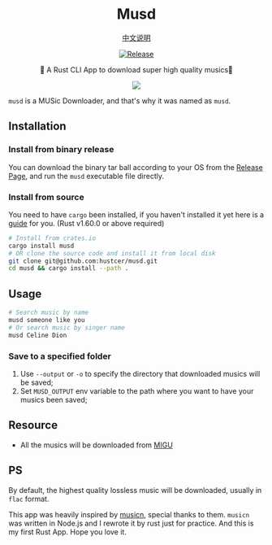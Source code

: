 <div align="center">

# Musd

[中文说明](README.zh-CN.md)

[![Release](https://github.com/hustcer/musd/actions/workflows/release.yaml/badge.svg)](https://github.com/hustcer/musd/actions/workflows/release.yaml)

🎵 A Rust CLI App to download super high quality musics🎵

![](https://img.alicdn.com/imgextra/i1/O1CN01oWvzdy1xIPUyZEyAK_!!6000000006420-1-tps-1964-878.gif)

</div>

`musd` is a MUSic Downloader, and that's why it was named as `musd`.

## Installation

### Install from binary release

You can download the binary tar ball according to your OS from the [Release Page](https://github.com/hustcer/musd/releases), and run the `musd` executable file directly.

### Install from source

You need to have `cargo` been installed, if you haven't installed it yet here is a [guide](https://www.rust-lang.org/tools/install) for you. (Rust v1.60.0 or above required)

```bash
# Install from crates.io
cargo install musd
# OR clone the source code and install it from local disk
git clone git@github.com:hustcer/musd.git
cd musd && cargo install --path .
```

## Usage

```bash
# Search music by name
musd someone like you
# Or search music by singer name
musd Celine Dion
```

### Save to a specified folder

1. Use `--output` or `-o` to specify the directory that downloaded musics will be saved;
2. Set `MUSD_OUTPUT` env variable to the path where you want to have your musics been saved;

## Resource

- All the musics will be downloaded from [MIGU](https://music.migu.cn/)

## PS

By default, the highest quality lossless music will be downloaded, usually in `flac` format.

This app was heavily inspired by [musicn](https://github.com/zonemeen/musicn), special thanks to them.
`musicn` was written in Node.js and I rewrote it by rust just for practice. And this is my first Rust App.
Hope you love it.


